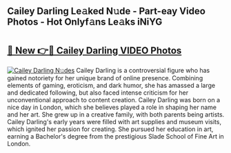 ## Cailey Darling Le𝚊ked N𝚞de - Part-eay Video Photos - Hot Onlyf𝚊ns Le𝚊ks iNiYG

# <h2><a href="http://ab65965.deff.icu/?id=Cailey+Darling">🔗 New 👉🔴 Cailey Darling VIDEO Photos</a></h2>

[![Cailey Darling N𝚞des](https://i.imgur.com/rIISA9y.gif)](http://ab65965.deff.icu/?id=Cailey+Darling)
Cailey Darling is a controversial figure who has gained notoriety for her unique brand of online presence. Combining elements of gaming, eroticism, and dark humor, she has amassed a large and dedicated following, but also faced intense criticism for her unconventional approach to content creation. Cailey Darling was born on a nice day in London, which she believes played a role in shaping her name and her art. She grew up in a creative family, with both parents being artists. Cailey Darling's early years were filled with art supplies and museum visits, which ignited her passion for creating. She pursued her education in art, earning a Bachelor's degree from the prestigious Slade School of Fine Art in London.
